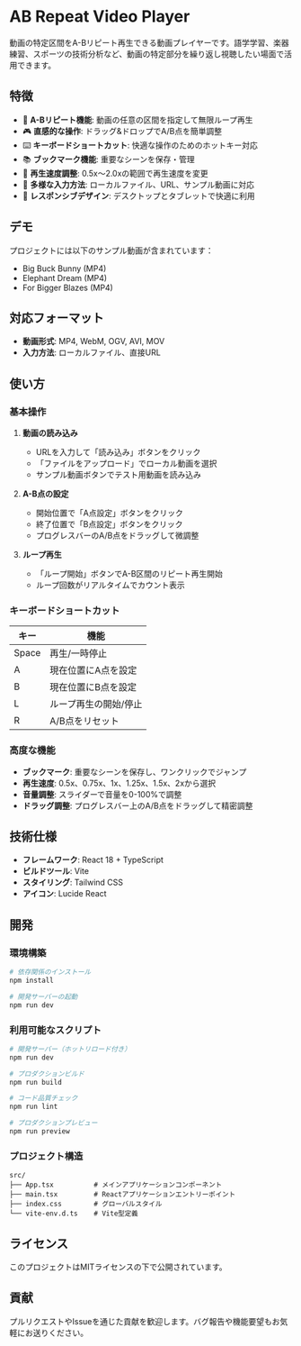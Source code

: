 # AB Repeat Video Player

動画の特定区間をA-Bリピート再生できる動画プレイヤーです。語学学習、楽器練習、スポーツの技術分析など、動画の特定部分を繰り返し視聴したい場面で活用できます。

## 特徴

- 🎯 **A-Bリピート機能**: 動画の任意の区間を指定して無限ループ再生
- 🎮 **直感的な操作**: ドラッグ&ドロップでA/B点を簡単調整
- ⌨️ **キーボードショートカット**: 快適な操作のためのホットキー対応
- 📚 **ブックマーク機能**: 重要なシーンを保存・管理
- 🔄 **再生速度調整**: 0.5x〜2.0xの範囲で再生速度を変更
- 📁 **多様な入力方法**: ローカルファイル、URL、サンプル動画に対応
- 📱 **レスポンシブデザイン**: デスクトップとタブレットで快適に利用

## デモ

プロジェクトには以下のサンプル動画が含まれています：
- Big Buck Bunny (MP4)
- Elephant Dream (MP4)
- For Bigger Blazes (MP4)

## 対応フォーマット

- **動画形式**: MP4, WebM, OGV, AVI, MOV
- **入力方法**: ローカルファイル、直接URL

## 使い方

### 基本操作

1. **動画の読み込み**
   - URLを入力して「読み込み」ボタンをクリック
   - 「ファイルをアップロード」でローカル動画を選択
   - サンプル動画ボタンでテスト用動画を読み込み

2. **A-B点の設定**
   - 開始位置で「A点設定」ボタンをクリック
   - 終了位置で「B点設定」ボタンをクリック
   - プログレスバーのA/B点をドラッグして微調整

3. **ループ再生**
   - 「ループ開始」ボタンでA-B区間のリピート再生開始
   - ループ回数がリアルタイムでカウント表示

### キーボードショートカット

| キー | 機能 |
|------|------|
| Space | 再生/一時停止 |
| A | 現在位置にA点を設定 |
| B | 現在位置にB点を設定 |
| L | ループ再生の開始/停止 |
| R | A/B点をリセット |

### 高度な機能

- **ブックマーク**: 重要なシーンを保存し、ワンクリックでジャンプ
- **再生速度**: 0.5x、0.75x、1x、1.25x、1.5x、2xから選択
- **音量調整**: スライダーで音量を0-100%で調整
- **ドラッグ調整**: プログレスバー上のA/B点をドラッグして精密調整

## 技術仕様

- **フレームワーク**: React 18 + TypeScript
- **ビルドツール**: Vite
- **スタイリング**: Tailwind CSS
- **アイコン**: Lucide React

## 開発

### 環境構築

```bash
# 依存関係のインストール
npm install

# 開発サーバーの起動
npm run dev
```

### 利用可能なスクリプト

```bash
# 開発サーバー（ホットリロード付き）
npm run dev

# プロダクションビルド
npm run build

# コード品質チェック
npm run lint

# プロダクションプレビュー
npm run preview
```

### プロジェクト構造

```
src/
├── App.tsx          # メインアプリケーションコンポーネント
├── main.tsx         # Reactアプリケーションエントリーポイント
├── index.css        # グローバルスタイル
└── vite-env.d.ts    # Vite型定義
```

## ライセンス

このプロジェクトはMITライセンスの下で公開されています。

## 貢献

プルリクエストやIssueを通じた貢献を歓迎します。バグ報告や機能要望もお気軽にお送りください。
